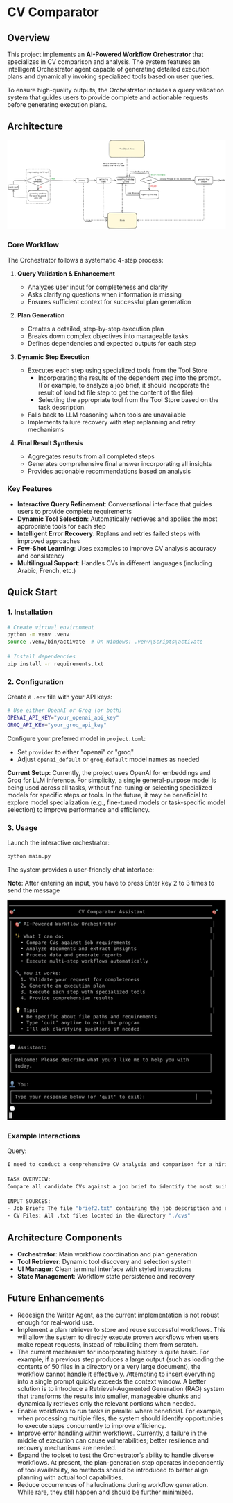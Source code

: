# CV Comparator

## Overview

This project implements an **AI-Powered Workflow Orchestrator** that specializes in CV comparison and analysis. The system features an intelligent Orchestrator agent capable of generating detailed execution plans and dynamically invoking specialized tools based on user queries.

To ensure high-quality outputs, the Orchestrator includes a query validation system that guides users to provide complete and actionable requests before generating execution plans.

## Architecture

![Orchestrator Agent's Architecture](assets/current_orchestrator_workflow.png "Orchestrator Agent's Architecture")

### Core Workflow

The Orchestrator follows a systematic 4-step process:

1. **Query Validation & Enhancement**

   - Analyzes user input for completeness and clarity
   - Asks clarifying questions when information is missing
   - Ensures sufficient context for successful plan generation

2. **Plan Generation**

   - Creates a detailed, step-by-step execution plan
   - Breaks down complex objectives into manageable tasks
   - Defines dependencies and expected outputs for each step

3. **Dynamic Step Execution**

   - Executes each step using specialized tools from the Tool Store
      - Incorporating the results of the dependent step into the prompt. (For example, to analyze a job brief, it should incoporate the result of load txt file step to get the content of the file)
      - Selecting the appropriate tool from the Tool Store based on the task description.
   - Falls back to LLM reasoning when tools are unavailable
   - Implements failure recovery with step replanning and retry mechanisms

4. **Final Result Synthesis**
   - Aggregates results from all completed steps
   - Generates comprehensive final answer incorporating all insights
   - Provides actionable recommendations based on analysis

### Key Features

- **Interactive Query Refinement**: Conversational interface that guides users to provide complete requirements
- **Dynamic Tool Selection**: Automatically retrieves and applies the most appropriate tools for each step
- **Intelligent Error Recovery**: Replans and retries failed steps with improved approaches
- **Few-Shot Learning**: Uses examples to improve CV analysis accuracy and consistency
- **Multilingual Support**: Handles CVs in different languages (including Arabic, French, etc.)

## Quick Start

### 1. Installation

```bash
# Create virtual environment
python -m venv .venv
source .venv/bin/activate  # On Windows: .venv\Scripts\activate

# Install dependencies
pip install -r requirements.txt
```

### 2. Configuration

Create a `.env` file with your API keys:

```bash
# Use either OpenAI or Groq (or both)
OPENAI_API_KEY="your_openai_api_key"
GROQ_API_KEY="your_groq_api_key"
```

Configure your preferred model in `project.toml`:

- Set `provider` to either "openai" or "groq"
- Adjust `openai_default` or `groq_default` model names as needed

**Current Setup**: 
Currently, the project uses OpenAI for embeddings and Groq for LLM inference. For simplicity, a single general-purpose model is being used across all tasks, without fine-tuning or selecting specialized models for specific steps or tools.
In the future, it may be beneficial to explore model specialization (e.g., fine-tuned models or task-specific model selection) to improve performance and efficiency.

### 3. Usage

Launch the interactive orchestrator:

```bash
python main.py
```

The system provides a user-friendly chat interface:

**Note**: After entering an input, you have to press Enter key 2 to 3 times to send the message

![Application Interface](assets/interface.png "Application Interface")

### Example Interactions

Query:

```bash
I need to conduct a comprehensive CV analysis and comparison for a hiring process. Here are the specific requirements:

TASK OVERVIEW:
Compare all candidate CVs against a job brief to identify the most suitable candidates.

INPUT SOURCES:
- Job Brief: The file "brief2.txt" containing the job description and requirements
- CV Files: All .txt files located in the directory "./cvs" 

```


## Architecture Components

- **Orchestrator**: Main workflow coordination and plan generation
- **Tool Retriever**: Dynamic tool discovery and selection system
- **UI Manager**: Clean terminal interface with styled interactions
- **State Management**: Workflow state persistence and recovery


## Future Enhancements

- Redesign the Writer Agent, as the current implementation is not robust enough for real-world use.
- Implement a plan retriever to store and reuse successful workflows. This will allow the system to directly execute proven workflows when users make repeat requests, instead of rebuilding them from scratch.
- The current mechanism for incorporating history is quite basic. For example, if a previous step produces a large output (such as loading the contents of 50 files in a directory or a very large document), the workflow cannot handle it effectively. Attempting to insert everything into a single prompt quickly exceeds the context window.
A better solution is to introduce a Retrieval-Augmented Generation (RAG) system that transforms the results into smaller, manageable chunks and dynamically retrieves only the relevant portions when needed.
- Enable workflows to run tasks in parallel where beneficial. For example, when processing multiple files, the system should identify opportunities to execute steps concurrently to improve efficiency.
- Improve error handling within workflows. Currently, a failure in the middle of execution can cause vulnerabilities; better resilience and recovery mechanisms are needed.
- Expand the toolset to test the Orchestrator’s ability to handle diverse workflows. At present, the plan-generation step operates independently of tool availability, so methods should be introduced to better align planning with actual tool capabilities.
- Reduce occurrences of hallucinations during workflow generation. While rare, they still happen and should be further minimized.
